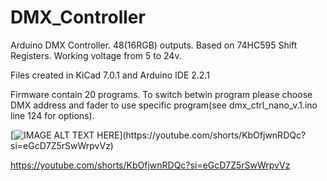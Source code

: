 # DMX_Controller
Arduino DMX Controller. 48(16RGB) outputs. Based on 74HC595 Shift Registers.
Working voltage from 5 to 24v.

Files created in KiCad 7.0.1 and Arduino IDE 2.2.1

Firmware contain 20 programs. To switch betwin program please choose DMX address and fader to use specific program(see dmx_ctrl_nano_v.1.ino line 124 for options).



[![IMAGE ALT TEXT HERE]([https://img.youtube.com/vi/KbOfjwnRDQc?si=eGcD7Z5rSwWrpvVz](https://youtube.com/shorts/KbOfjwnRDQc?si=eGcD7Z5rSwWrpvVz)/0.jpg)](https://youtube.com/shorts/KbOfjwnRDQc?si=eGcD7Z5rSwWrpvVz)

https://youtube.com/shorts/KbOfjwnRDQc?si=eGcD7Z5rSwWrpvVz
